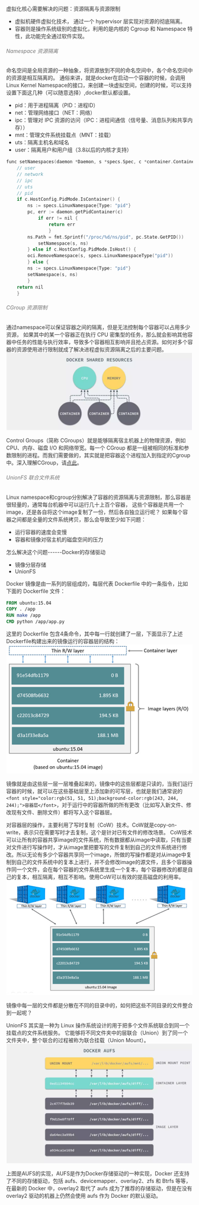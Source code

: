 <font style="color:rgb(51, 51, 51);">虚拟化核心需要解决的问题：资源隔离与资源限制</font>

+ <font style="color:rgb(51, 51, 51);">虚拟机硬件虚拟化技术， 通过一个 hypervisor 层实现对资源的彻底隔离。</font>
+ <font style="color:rgb(51, 51, 51);">容器则是操作系统级别的虚拟化，利用的是内核的 Cgroup 和 Namespace 特性，此功能完全通过软件实现。</font>

###### <font style="color:rgb(119, 119, 119);">Namespace 资源隔离</font>
<font style="color:rgb(51, 51, 51);">命名空间是全局资源的一种抽象，将资源放到不同的命名空间中，各个命名空间中的资源是相互隔离的。 通俗来讲，就是docker在启动一个容器的时候，会调用Linux Kernel Namespace的接口，来创建一块虚拟空间，创建的时候，可以支持设置下面这几种（可以随意选择）,docker默认都设置。</font>

+ <font style="color:rgb(51, 51, 51);">pid：用于进程隔离（PID：进程ID）</font>
+ <font style="color:rgb(51, 51, 51);">net：管理网络接口（NET：网络）</font>
+ <font style="color:rgb(51, 51, 51);">ipc：管理对 IPC 资源的访问（IPC：进程间通信（信号量、消息队列和共享内存））</font>
+ <font style="color:rgb(51, 51, 51);">mnt：管理文件系统挂载点（MNT：挂载）</font>
+ <font style="color:rgb(51, 51, 51);">uts：隔离主机名和域名</font>
+ <font style="color:rgb(51, 51, 51);">user：隔离用户和用户组（3.8以后的内核才支持）</font>

```c
func setNamespaces(daemon *Daemon, s *specs.Spec, c *container.Container) error {
    // user
    // network
    // ipc
    // uts
    // pid
    if c.HostConfig.PidMode.IsContainer() {
        ns := specs.LinuxNamespace{Type: "pid"}
        pc, err := daemon.getPidContainer(c)
            if err != nil {
                return err
                }
        ns.Path = fmt.Sprintf("/proc/%d/ns/pid", pc.State.GetPID())
            setNamespace(s, ns)
        } else if c.HostConfig.PidMode.IsHost() {
        oci.RemoveNamespace(s, specs.LinuxNamespaceType("pid"))
        } else {
        ns := specs.LinuxNamespace{Type: "pid"}
        setNamespace(s, ns)
        }
    return nil
    }
```

###### <font style="color:rgb(119, 119, 119);">CGroup 资源限制</font>
<font style="color:rgb(51, 51, 51);">通过namespace可以保证容器之间的隔离，但是无法控制每个容器可以占用多少资源， 如果其中的某一个容器正在执行 CPU 密集型的任务，那么就会影响其他容器中任务的性能与执行效率，导致多个容器相互影响并且抢占资源。如何对多个容器的资源使用进行限制就成了解决进程虚拟资源隔离之后的主要问题。</font>![](../../images/1733055249736-5cd7eac9-4bcf-427b-829d-ba67acd3e7ae.png)

<font style="color:rgb(51, 51, 51);">Control Groups（简称 CGroups）就是能够隔离宿主机器上的物理资源，例如 CPU、内存、磁盘 I/O 和网络带宽。每一个 CGroup 都是一组被相同的标准和参数限制的进程。而我们需要做的，其实就是把容器这个进程加入到指定的Cgroup中。深入理解CGroup，请</font>[<font style="color:rgb(51, 51, 51);">点此</font>](!%5Bimage-20200323195718300%5D(C:%5CUsers%5Cliyongxin%5CAppData%5CRoaming%5CTypora%5Ctypora-user-images%5Cimage-20200323195718300.png))<font style="color:rgb(51, 51, 51);">。</font>

###### <font style="color:rgb(119, 119, 119);">UnionFS 联合文件系统</font>
<font style="color:rgb(51, 51, 51);">Linux namespace和cgroup分别解决了容器的资源隔离与资源限制，那么容器是很轻量的，通常每台机器中可以运行几十上百个容器， 这些个容器是共用一个image，还是各自将这个image复制了一份，然后各自独立运行呢？ 如果每个容器之间都是全量的文件系统拷贝，那么会导致至少如下问题：</font>

+ <font style="color:rgb(51, 51, 51);">运行容器的速度会变慢</font>
+ <font style="color:rgb(51, 51, 51);">容器和镜像对宿主机的磁盘空间的压力</font>

<font style="color:rgb(51, 51, 51);">怎么解决这个问题------Docker的存储驱动</font>

+ <font style="color:rgb(51, 51, 51);">镜像分层存储</font>
+ <font style="color:rgb(51, 51, 51);">UnionFS</font>

<font style="color:rgb(51, 51, 51);">Docker 镜像是由一系列的层组成的，每层代表 Dockerfile 中的一条指令，比如下面的 Dockerfile 文件：</font>

```dockerfile
FROM ubuntu:15.04
COPY . /app
RUN make /app
CMD python /app/app.py
```

<font style="color:rgb(51, 51, 51);">这里的 Dockerfile 包含4条命令，其中每一行就创建了一层，下面显示了上述Dockerfile构建出来的镜像运行的容器层的结构：</font>![](../../images/1733055260482-2a2d302b-bf7e-4674-b9a7-50d9eb8f3d65.png)

<font style="color:rgb(51, 51, 51);">镜像就是由这些层一层一层堆叠起来的，镜像中的这些层都是只读的，当我们运行容器的时候，就可以在这些基础层至上添加新的可写层，也就是我们通常说的</font>`<font style="color:rgb(51, 51, 51);background-color:rgb(243, 244, 244);">容器层</font>`<font style="color:rgb(51, 51, 51);">，对于运行中的容器所做的所有更改（比如写入新文件、修改现有文件、删除文件）都将写入这个容器层。</font>

<font style="color:rgb(51, 51, 51);">对容器层的操作，主要利用了写时复制（CoW）技术。CoW就是copy-on-write，表示只在需要写时才去复制，这个是针对已有文件的修改场景。 CoW技术可以让所有的容器共享image的文件系统，所有数据都从image中读取，只有当要对文件进行写操作时，才从image里把要写的文件复制到自己的文件系统进行修改。所以无论有多少个容器共享同一个image，所做的写操作都是对从image中复制到自己的文件系统中的复本上进行，并不会修改image的源文件，且多个容器操作同一个文件，会在每个容器的文件系统里生成一个复本，每个容器修改的都是自己的复本，相互隔离，相互不影响。使用CoW可以有效的提高磁盘的利用率。 </font>![](../../images/1733055269704-1b9e42be-7cf3-4cf6-8b14-062293ea235b.png)

<font style="color:rgb(51, 51, 51);">镜像中每一层的文件都是分散在不同的目录中的，如何把这些不同目录的文件整合到一起呢？</font>

<font style="color:rgb(51, 51, 51);">UnionFS 其实是一种为 Linux 操作系统设计的用于把多个文件系统联合到同一个挂载点的文件系统服务。 它能够将不同文件夹中的层联合（Union）到了同一个文件夹中，整个联合的过程被称为联合挂载（Union Mount）。</font>![](../../images/1733055280716-04008e33-23ce-48aa-b5b6-723bf0d50cd3.png)

<font style="color:rgb(51, 51, 51);">上图是AUFS的实现，AUFS是作为Docker存储驱动的一种实现，Docker 还支持了不同的存储驱动，包括 aufs、devicemapper、overlay2、zfs 和 Btrfs 等等，在最新的 Docker 中，overlay2 取代了 aufs 成为了推荐的存储驱动，但是在没有 overlay2 驱动的机器上仍然会使用 aufs 作为 Docker 的默认驱动。 </font>

